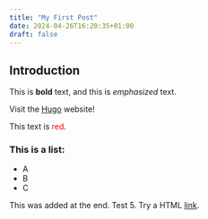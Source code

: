 ```yaml
---
title: "My First Post"
date: 2024-04-26T16:20:35+01:00
draft: false
---
```

## Introduction

This is **bold** text, and this is *emphasized* text.

Visit the [Hugo](https://gohugo.io) website!

This text is <span style="color:red">red</span>.
### This is a list:
* A
* B
* C

This was added at the end. Test 5.
Try a HTML <a href="www.google.com">link</a>.